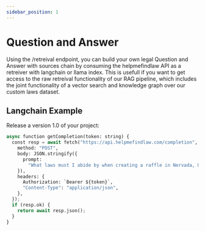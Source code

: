 ```yaml
---
sidebar_position: 1
---
```


# Question and Answer

Using the /retreival endpoint, you can build your own legal Question and Answer with sources chain by consuming the helpmefindlaw API as a retreiver with langchain or llama index. This is usefull if you want to get access to the raw retreival functionality of our RAG pipeline, which includes the joint functionality of a vector search and knowledge graph over our custom laws dataset.

## Langchain Example

Release a version 1.0 of your project:

```py title="qanda.ts"
async function getCompletion(token: string) {
  const resp = await fetch("https://api.helpmefindlaw.com/completion", {
    method: "POST",
    body: JSON.stringify({
      prompt:
        "What laws must I abide by when creating a raffle in Nervada, USA.",
    }),
    headers: {
      Authorization: `Bearer ${token}`,
      "Content-Type": "application/json",
    },
  });
  if (resp.ok) {
    return await resp.json();
  }
}
```
